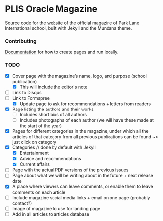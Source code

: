 # PLIS Oracle Magazine

Source code for the [website](https://wowthemesnet.github.io/mundana-theme-jekyll/) of the official magazine of Park Lane International school, built with Jekyll and the Mundana theme.

### Contributing

[Documentation](https://bootstrapstarter.com/mundana-theme-jekyll/) for how to create pages and run locally.

### TODO
- [x] Cover page with the magazine’s name, logo, and purpose (school publication)
    - [x] This will include the editor's note
- [ ] Link to Disqus
- [ ] Link to Formspree
    - [x] Update page to ask for recommendations + letters from readers
- [x] Page listing the authors and their works
    - [ ] Includes short bios of all authors
    - [ ] Includes photographs of each author (we will have these made at the start of the year)
- [x] Pages for different categories in the magazine, under which all the articles of that category from all previous publications can be found ~> just click on category
- [x] Categories  // done by default with Jekyll
    - [x] Entertainment
    - [x] Advice and recommendations 
    - [x] Current affairs 
- [ ] Page with the actual PDF versions of the previous issues 
- [ ] Page about what we will be writing about in the future + next release date
- [x] A place where viewers can leave comments, or enable them to leave comments on each article 
- [ ] Include magazine social media links + email on one page (probably contact?)
- [ ] Image of magazine to use for landing page
- [ ] Add in all articles to articles database
